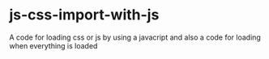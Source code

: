 # js-css-import-with-js
A code for loading css or js by using a javacript and also a code for loading when everything is loaded
